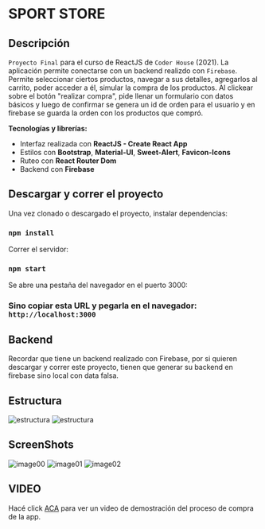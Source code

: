 # SPORT STORE

## Descripción

`Proyecto Final` para el curso de ReactJS de `Coder House` (2021).
La aplicación permite conectarse con un backend realizdo con `Firebase`.
Permite seleccionar ciertos productos, navegar a sus detalles, agregarlos al carrito, poder acceder a él, simular la compra de los productos.
Al clickear sobre el botón "realizar compra", pide llenar un formulario con datos básicos y luego de confirmar
se genera un id de orden para el usuario y en firebase se guarda la orden con los productos que compró.

**Tecnologías y librerías:**

- Interfaz realizada con **ReactJS - Create React App**
- Estilos con **Bootstrap**, **Material-UI**, **Sweet-Alert**, **Favicon-Icons**
- Ruteo con **React Router Dom**
- Backend con **Firebase**

## Descargar y correr el proyecto

Una vez clonado o descargado el proyecto, instalar dependencias:

### `npm install`

Correr el servidor:

### `npm start`

Se abre una pestaña del navegador en el puerto 3000:

### Sino copiar esta URL y pegarla en el navegador: `http://localhost:3000`

## Backend

Recordar que tiene un backend realizado con Firebase, por si quieren descargar y correr este proyecto, tienen que generar su backend en firebase sino local con data falsa.

## Estructura

![estructura](https://drive.google.com/file/d/19DZGBwXUsoTGKzKS1wSaxMADtWKj0Pbq/view?usp=sharing)
![estructura](https://drive.google.com/file/d/1sd_sKgAqBjqzXIDZU_a5X60ugdHLIYpT/view?usp=sharing)

## ScreenShots

![image00]()
![image01]()
![image02]()

## VIDEO

Hacé click [ACA](https://www.youtube.com/watch?v=6-zm3eOkLoc) para ver un video de demostración del proceso de compra de la app.
